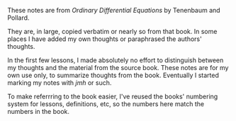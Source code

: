 These notes are from *Ordinary Differential Equations* by Tenenbaum and Pollard.

They are, in large, copied verbatim or nearly so from that book. In some places I have added my own thoughts or paraphrased the authors' thoughts.

In the first few lessons, I made absolutely no effort to distinguish between my thoughts and the material from the source book. These notes are for my own use only, to summarize thoughts from the book. Eventually I started marking my notes with *jmh* or such. 

To make referrring to the book easier, I've reused the books' numbering system for lessons, definitions, etc, so the numbers here match the numbers in the book.
